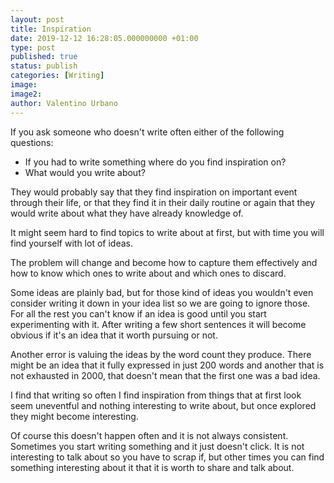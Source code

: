 ```yaml
---
layout: post
title: Inspiration
date: 2019-12-12 16:28:05.000000000 +01:00
type: post
published: true
status: publish
categories: [Writing]
image:
image2:
author: Valentino Urbano
---
```


If you ask someone who doesn't write often either of the following questions:

- If you had to write something where do you find inspiration on?
- What would you write about?

They would probably say that they find inspiration on important event through their life, or that they find it in their daily routine or again that they would write about what they have already knowledge of.

It might seem hard to find topics to write about at first, but with time you will find yourself with lot of ideas.

The problem will change and become how to capture them effectively and how to know which ones to write about and which ones to discard.

Some ideas are plainly bad, but for those kind of ideas you wouldn't even consider writing it down in your idea list so we are going to ignore those. For all the rest you can't know if an idea is good until you start experimenting with it. After writing a few short sentences it will become obvious if it's an idea that it worth pursuing or not.

Another error is valuing the ideas by the word count they produce. There might be an idea that it fully expressed in just 200 words and another that is not exhausted in 2000, that doesn't mean that the first one was a bad idea.

I find that writing so often I find inspiration from things that at first look seem uneventful and nothing interesting to write about, but once explored they might become interesting.

Of course this doesn't happen often and it is not always consistent. Sometimes you start writing something and it just doesn't click. It is not interesting to talk about so you have to scrap if, but other times you can find something interesting about it that it is worth to share and talk about.